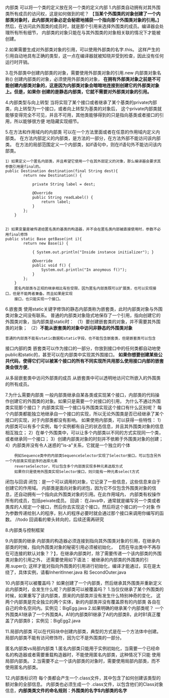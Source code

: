 内部类
    可以将一个类的定义放在另一个类的定义内部
 1.内部类自动拥有对其外围类所有成员的访问权，这是如何做到的呢？
    【**当某个外围类的对象创建了一个内部类对象时，此内部类对象必定会秘密地捕获一个指向那个外围类对象的引用。**】
    然后，在访问此外围类的成员时，就是那个引用来选择外围类的成员。编译器会处理所有所有细节，
    内部类的对象只能在与其外围类的对象相关联的情况下才能被创建。


 2.如果需要生成对外部类对象的引用，可以使用外部类的名字.this。
    这样产生的引用自动地具有正确的类型，这一点在编译器就被知晓并受到检查，因此没有任何运行时开销。

 3.在外部类中创建内部类的对象，需要使用外部类对象的引用.new 内部类对象名称()
   创建内部类的对象，必须使用外部类的对象，
   **在拥有外部类对象之前是不可能创建内部类对象的，这是因为内部类对象会暗暗地连接到创建它的外部类对象上。但是，如果你
   创建的是静态内部类，它就不需要对外部类对象的引用。**

 4.内部类型与向上转型
    当将实现了某个接口或者继承了某个基类的private内部类，向上转型为一个接口，或者向上转型为基类的对象后，
    这个private内部类就能够变得完全不可见，并且不可用，其他类能够得到的只是指向基类或者接口的引用，所以能够很方便
    地隐藏实现细节。

 5.在方法和作用域内的内部类
    可以在一个方法里面或者在任意的作用域内定义内部类。
        在方法内部定义的内部类，是方法的一部分，在方法外部不能访问该内部类。
        在方法的局部范围定义一个内部类，如if语句中，则在if语句外不能访问该内部类。

    1）如果定义一个匿名内部类，并且希望它使用一个在其外部定义的对象，那么编译器会要求其参数引用是final的。
    public Destination destination(final String dest){
            return new Destination() {

                private String label = dest;

                @Override
                public String readLabel() {
                    return label;
                }
            };
        }


    2）如果变量是被传递给匿名类的基类的构造器，并不会在匿名类内部被直接使用时，参数不必用final修饰
    public static Base getBase(int i){
            return new Base(i) {

                { System.out.println("Inside instance initializer"); }

                @Override
                public void f() {
                    System.out.println("In anoymous f()");
                }
            };
        }
        匿名内部类与正规的继承相比有些受限，因为匿名内部类既可以扩展类，也可以实现接口，但是不能两者兼备。而且如果是实现
        接口，也只能实现一个接口。


 6.嵌套类
    使用static关键字修饰的静态内部类称为嵌套类，此时内部类对象与外围类对象之间没有联系。
    普通的内部类对象隐式地保存了一个引用，指向创建它的外围类对象，当内部类是static时：
    （1）要创建嵌套类的对象，并不需要其外围类的对象；
    （2）**不能从嵌套类的对象中访问非静态的外围类对象**

    普通的内部类不能有static数据和static字段，也不能包含嵌套类，但是嵌套类可以包含

   接口内部的类
    嵌套类可以作为接口的一部分，你放到接口中的任何类都自动地使public和static的，甚至可以在内部类中实现其外围接口。
    **如果你想要创建某些公共代码，使得它们可以被某个接口的所有不同实现所共用那么使用接口内部的嵌套类会很方便**。

   从多层嵌套类中访问外部类的成员
     从嵌套类中可以透明地访问它所嵌入的外围类的所有成员。

 7.为什么需要内部类
    一般内部类继承自某各类或实现某个接口，内部类的代码操作创建它的外围类的对象。如果只是需要一个对接口的引用，
    为什么不通过外围类实现那个接口？
    内部类实现一个接口与外围类实现这个接口有什么区别呢？
    每个内部类都能独立地继承自一个接口的实现，所以无论外围类是否已经继承了某个接口的实现，对于内部类都没有影响。
    如果使用内部类，可以获得一些特性：
    1）内部类可以有多个实例，每个实例都有自己的状态信息，并且其外围类对象的信息相互独立；
    2）在单个外围类中，可以让多个内部类以不同的方式实现同一个类，或者继承同一个接口；
    3）创建内部类对象的时刻并不依赖于外围类对象的创建；
    4）内部类并没有令人迷惑的"is-a"关系，它就是一个独立的个体

        例如Sequence类中的内部类SequenceSelector实现了Selector接口，可以包含另外一个内部类实现逆序的选择元素
        reverseSelector，可以包含多个内部类实现多种元素选取方式
        如果你只是使用外围类实现Selector接口，则只能有一种元素select方式

   闭包与回调
    闭包：是一个可以调用的对象，它记录了一些信息，这些信息来自于创建它的作用域。
        内部类是面向对象的闭包，因为它不仅包含外围类对象的信息，还自动拥有一个指向此外围类对象的引用。在此作用域内，
        内部类有权操作所有的成员，包括peivate成员。
    回调：
        在Java中，通常就是编写另一个类或者类库的人规定一个接口，然后你去实现这个接口，然后将这个接口的一个对象
        作为参数传递给别人的程序，别人的程序必要时就会通过那个接口来调用你编写的函数。
        //todo
        回调看的晕头转向的，后续还需再研究


 8.内部类与控制框架

 9.内部类的继承
   内部类的构造器必须连接到指向其外围类对象的引用，在继承内部类的时候，指向外围类对象的秘密引用必须被初始化，
   【而在导出类中不再存在可连接的默认对象？？】，在继承内部类时，除了需要传递一个该内部类的外围类对象的引用之外，
   还需要使用如下语法：
   被继承的内部类的外围类的引用.super();
   这样才能对指向外围类的引用进行初始化，编译才能通过，实在是太绕了，具体实例，请看InheritInner.java 和 SecondOuter.java

 10.内部类可以被覆盖吗？
    如果创建了一个内部类，然后继承其外围类并重新定义此内部类时，会发生什么呢？内部类可以被覆盖吗？
    1.当仅仅继承了某个外围类的时候，如果重写了该内部类，原来的内部类并没有发生什么特别神奇的变化，
      这两个内部类是完全独立的两个实体，新的内部类并没有覆盖原有的内部类
      各自在自己的命名空间内。实例见：BigEgg.java
    2.如果明确的继承某个内部类呢？
      一个外围类A1继承了一个外围类A，A1的内部类B1继承了A的内部类B，此时B1真正覆盖了内部类B；
      实例见：BigEgg2.java


 11.局部内部类
    可以在代码块中创建内部类，典型的方式是在一个方法体中创建。
    局部内部类不能有访问修饰符，因为它不是外围类的一部分。

   匿名内部类vs局部内部类
   1.匿名内部类只能用于实例初始化，当需要一个已经命名的构造器或者需要重载构造器时，不能使用匿名内部类，这种情况下只能
   使用局部内部类。
   2.当需要不止一个该内部类的对象时，需要使用局部内部类，而不使用匿名内部类。

 12.内部类标识符
    每个类都会产生一个.class文件，其中包含了如何创建该类型的额对象的全部信息。
    内部类也必须生成一个 .class文件，以包含他们的Class对象信息，**内部类类文件的命名规则：外围类的名字$内部类的名字**

